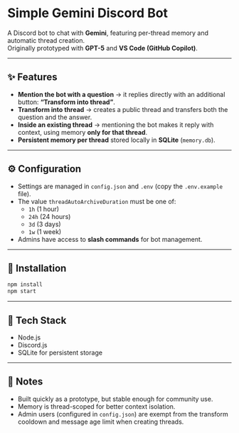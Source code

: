 # Simple Gemini Discord Bot

A Discord bot to chat with **Gemini**, featuring per-thread memory and automatic thread creation.  
Originally prototyped with **GPT-5** and **VS Code (GitHub Copilot)**.

---

## ✨ Features

- **Mention the bot with a question** → it replies directly with an additional button: **“Transform into thread”**.  
- **Transform into thread** → creates a public thread and transfers both the question and the answer.  
- **Inside an existing thread** → mentioning the bot makes it reply with context, using memory **only for that thread**.  
- **Persistent memory per thread** stored locally in **SQLite** (`memory.db`).  

---

## ⚙️ Configuration

- Settings are managed in `config.json` and `.env` (copy the `.env.example` file).  
- The value `threadAutoArchiveDuration` must be one of:  
  - `1h` (1 hour)  
  - `24h` (24 hours)  
  - `3d` (3 days)  
  - `1w` (1 week)
- Admins have access to **slash commands** for bot management.


---

## 🚀 Installation

```bash
npm install
npm start
```

---

## 📂 Tech Stack

- Node.js
- Discord.js
- SQLite for persistent storage

---

## 📝 Notes

- Built quickly as a prototype, but stable enough for community use.
- Memory is thread-scoped for better context isolation.
- Admin users (configured in `config.json`) are exempt from the transform cooldown and message age limit when creating threads.
